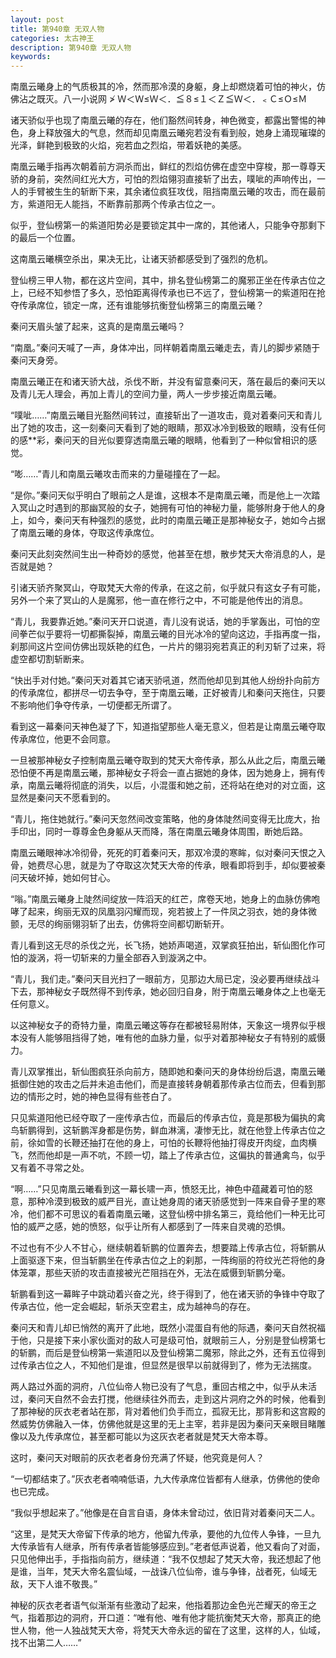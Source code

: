 ```yaml
---
layout: post
title: 第940章 无双人物
categories: 太古神王
description: 第940章 无双人物
keywords:
---
```


南凰云曦身上的气质极其的冷，然而那冷漠的身躯，身上却燃烧着可怕的神火，仿佛沾之既灭。八一小说网 ≯ Ｗ＜Ｗ≤Ｗ＜．≦８≤１＜Ｚ≦Ｗ＜．﹤Ｃ≤Ｏ≤Ｍ

诸天骄似乎也现了南凰云曦的存在，他们豁然间转身，神色微变，都露出警惕的神色，身上释放强大的气息，然而却见南凰云曦宛若没有看到般，她身上涌现璀璨的光泽，鲜艳到极致的火焰，宛若血之烈焰，带着妖艳的美感。

南凰云曦手指再次朝着前方洞杀而出，鲜红的烈焰仿佛在虚空中穿梭，那一尊尊天骄的身前，突然间红光大方，可怕的烈焰翎羽直接斩了出去，噗呲的声响传出，一人的手臂被生生的斩断下来，其余诸位疯狂攻伐，阻挡南凰云曦的攻击，而在最前方，紫道阳无人能挡，不断靠前那两个传承古位之一。

似乎，登仙榜第一的紫道阳势必是要锁定其中一席的，其他诸人，只能争夺那剩下的最后一个位置。

这南凰云曦横空杀出，果决无比，让诸天骄都感受到了强烈的危机。

登仙榜三甲人物，都在这片空间，其中，排名登仙榜第二的魔邪正坐在传承古位之上，已经不知参悟了多久，恐怕距离得传承也已不远了，登仙榜第一的紫道阳在抢夺传承席位，锁定一席，还有谁能够抗衡登仙榜第三的南凰云曦？

秦问天眉头皱了起来，这真的是南凰云曦吗？

“南凰。”秦问天喊了一声，身体冲出，同样朝着南凰云曦走去，青儿的脚步紧随于秦问天身旁。

南凰云曦正在和诸天骄大战，杀伐不断，并没有留意秦问天，落在最后的秦问天以及青儿无人理会，再加上青儿的空间力量，两人一步步接近南凰云曦。

“噗呲……”南凰云曦目光豁然间转过，直接斩出了一道攻击，竟对着秦问天和青儿出了她的攻击，这一刻秦问天看到了她的眼睛，那双冰冷到极致的眼睛，没有任何的感**彩，秦问天的目光似要穿透南凰云曦的眼睛，他看到了一种似曾相识的感觉。

“嘭……”青儿和南凰云曦攻击而来的力量碰撞在了一起。

“是你。”秦问天似乎明白了眼前之人是谁，这根本不是南凰云曦，而是他上一次踏入冥山之时遇到的那幽冥般的女子，她拥有可怕的神秘力量，能够附身于他人的身上，如今，秦问天有种强烈的感觉，此时的南凰云曦正是那神秘女子，她如今占据了南凰云曦的身体，夺取这传承席位。

秦问天此刻突然间生出一种奇妙的感觉，他甚至在想，散步梵天大帝消息的人，是否就是她？

引诸天骄齐聚冥山，夺取梵天大帝的传承，在这之前，似乎就只有这女子有可能，另外一个来了冥山的人是魔邪，他一直在修行之中，不可能是他传出的消息。

“青儿，我要靠近她。”秦问天开口说道，青儿没有说话，她的手掌轰出，可怕的空间拳芒似乎要将一切都撕裂掉，南凰云曦的目光冰冷的望向这边，手指再度一指，刹那间这片空间仿佛出现妖艳的红色，一片片的翎羽宛若真正的利刃斩了过来，将虚空都切割斩断来。

“快出手对付她。”秦问天对着其它诸天骄吼道，然而他却见到其他人纷纷扑向前方的传承席位，都拼尽一切去争夺，至于南凰云曦，正好被青儿和秦问天拖住，只要不影响他们争夺传承，一切便都无所谓了。

看到这一幕秦问天神色凝了下，知道指望那些人毫无意义，但若是让南凰云曦夺取传承席位，他更不会同意。

一旦被那神秘女子控制南凰云曦夺取到的梵天大帝传承，那么从此之后，南凰云曦恐怕便不再是南凰云曦，那神秘女子将会一直占据她的身体，因为她身上，拥有传承，南凰云曦将彻底的消失，以后，小混蛋和她之前，还将站在绝对的对立面，这显然是秦问天不愿看到的。

“青儿，拖住她就行。”秦问天忽然间改变策略，他的身体陡然间变得无比庞大，抬手印出，同时一尊尊金色身躯从天而降，落在南凰云曦身体周围，断她后路。

南凰云曦眼神冰冷彻骨，死死的盯着秦问天，那双冷漠的寒眸，似对秦问天恨之入骨，她费尽心思，就是为了夺取这次梵天大帝的传承，眼看即将到手，却似要被秦问天破坏掉，她如何甘心。

“嗡。”南凰云曦身上陡然间绽放一阵滔天的红芒，席卷天地，她身上的血脉仿佛咆哮了起来，绚丽无双的凤凰羽闪耀而现，宛若披上了一件凤之羽衣，她的身体微颤，无尽的绚丽翎羽斩了出去，仿佛将空间都切断斩开。

青儿看到这无尽的杀伐之光，长飞扬，她娇声喝道，双掌疯狂拍出，斩仙图化作可怕的漩涡，将一切斩来的力量全部吞入到漩涡之中。

“青儿，我们走。”秦问天目光扫了一眼前方，见那边大局已定，没必要再继续战斗下去，那神秘女子既然得不到传承，她必回归自身，附于南凰云曦身体之上也毫无任何意义。

以这神秘女子的奇特力量，南凰云曦这等存在都被轻易附体，天象这一境界似乎根本没有人能够阻挡得了她，唯有他的血脉力量，似乎对着那神秘女子有特别的威慑力。

青儿双掌推出，斩仙图疯狂杀向前方，随即她和秦问天的身体纷纷后退，南凰云曦抵御住她的攻击之后并未追击他们，而是直接转身朝着那传承古位而去，但看到那边的情形之时，她的神色显得有些苍白了。

只见紫道阳他已经夺取了一座传承古位，而最后的传承古位，竟是那极为偏执的禽鸟斩鹏得到，这斩鹏浑身都是伤势，鲜血淋漓，凄惨无比，就在他登上传承古位之前，徐如雪的长鞭还抽打在他的身上，可怕的长鞭将他抽打得皮开肉绽，血肉横飞，然而他却是一声不吭，不顾一切，踏上了传承古位，这偏执的普通禽鸟，似乎又有着不寻常之处。

“啊……”只见南凰云曦看到这一幕长啸一声，愤怒无比，神色中蕴藏着可怕的怒意，那种冷漠到极致的威严目光，直让她身周的诸天骄感觉到一阵来自骨子里的寒冷，他们都不可思议的看着南凰云曦，这登仙榜中排名第三，竟给他们一种无比可怕的威严之感，她的愤怒，似乎让所有人都感到了一阵来自灵魂的恐惧。

不过也有不少人不甘心，继续朝着斩鹏的位置奔去，想要踏上传承古位，将斩鹏从上面驱逐下来，但当斩鹏坐在传承古位之上的刹那，一阵绚丽的符纹光芒将他的身体笼罩，那些天骄的攻击直接被光芒阻挡在外，无法在威慑到斩鹏分毫。

斩鹏看到这一幕眸子中跳动着兴奋之光，终于得到了，他在诸天骄的争锋中夺取了传承古位，他一定会崛起，斩杀天空君主，成为越神鸟的存在。

秦问天和青儿却已悄然的离开了此地，既然小混蛋自有他的际遇，秦问天自然祝福于他，只是接下来小家伙面对的敌人可是级可怕，就眼前三人，分别是登仙榜第七的斩鹏，而后是登仙榜第一紫道阳以及登仙榜第二魔邪，除此之外，还有五位得到过传承古位之人，不知他们是谁，但显然是很早以前就得到了，修为无法揣度。

两人路过外面的洞府，八位仙帝人物已没有了气息，重回古棺之中，似乎从未活过，秦问天自然不会去打搅，他继续往外而去，走到这片洞府之外的时候，他看到了那神秘的灰衣老者站在那，背对着他们负手而立，孤寂无比，那背影和这宫殿的然威势仿佛融入一体，仿佛他就是这里的无上主宰，若非是因为秦问天亲眼目睹雕像以及九传承席位，甚至都可能以为这灰衣老者就是梵天大帝本尊。

这时，秦问天对眼前的灰衣老者身份充满了怀疑，他究竟是何人？

“一切都结束了。”灰衣老者喃喃低语，九大传承席位皆都有人继承，仿佛他的使命也已完成。

“我似乎想起来了。”他像是在自言自语，身体未曾动过，依旧背对着秦问天二人。

“这里，是梵天大帝留下传承的地方，他留九传承，要他的九位传人争锋，一旦九大传承皆有人继承，所有传承者皆能够感应到。”老者低声说着，他又看向了对面，只见他伸出手，手指指向前方，继续道：“我不仅想起了梵天大帝，我还想起了他是谁，当年，梵天大帝名震仙域，一战诛八位仙帝，谁与争锋，战者死，仙域无敌，天下人谁不敬畏。”

神秘的灰衣老者语气似渐渐有些激动了起来，他指着那边金色光芒耀天的帝王之气，指着那边的洞府，开口道：“唯有他、唯有他才能抗衡梵天大帝，那真正的绝世人物，他一人独战梵天大帝，将梵天大帝永远的留在了这里，这样的人，仙域，找不出第二人……”
